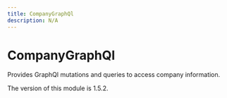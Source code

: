 ```yaml
---
title: CompanyGraphQl
description: N/A
---
```


# CompanyGraphQl

Provides GraphQl mutations and queries to access company information.

<InlineAlert slots="text" />
The version of this module is 1.5.2.
